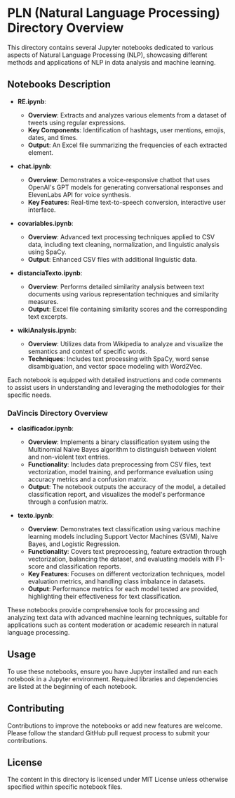 # PLN (Natural Language Processing) Directory Overview

This directory contains several Jupyter notebooks dedicated to various aspects of Natural Language Processing (NLP), showcasing different methods and applications of NLP in data analysis and machine learning.

## Notebooks Description

- **RE.ipynb**:
  - **Overview**: Extracts and analyzes various elements from a dataset of tweets using regular expressions.
  - **Key Components**: Identification of hashtags, user mentions, emojis, dates, and times.
  - **Output**: An Excel file summarizing the frequencies of each extracted element.

- **chat.ipynb**:
  - **Overview**: Demonstrates a voice-responsive chatbot that uses OpenAI's GPT models for generating conversational responses and ElevenLabs API for voice synthesis.
  - **Key Features**: Real-time text-to-speech conversion, interactive user interface.

- **covariables.ipynb**:
  - **Overview**: Advanced text processing techniques applied to CSV data, including text cleaning, normalization, and linguistic analysis using SpaCy.
  - **Output**: Enhanced CSV files with additional linguistic data.

- **distanciaTexto.ipynb**:
  - **Overview**: Performs detailed similarity analysis between text documents using various representation techniques and similarity measures.
  - **Output**: Excel file containing similarity scores and the corresponding text excerpts.

- **wikiAnalysis.ipynb**:
  - **Overview**: Utilizes data from Wikipedia to analyze and visualize the semantics and context of specific words.
  - **Techniques**: Includes text processing with SpaCy, word sense disambiguation, and vector space modeling with Word2Vec.

Each notebook is equipped with detailed instructions and code comments to assist users in understanding and leveraging the methodologies for their specific needs.

### DaVincis Directory Overview

- **clasificador.ipynb**:
  - **Overview**: Implements a binary classification system using the Multinomial Naive Bayes algorithm to distinguish between violent and non-violent text entries.
  - **Functionality**: Includes data preprocessing from CSV files, text vectorization, model training, and performance evaluation using accuracy metrics and a confusion matrix.
  - **Output**: The notebook outputs the accuracy of the model, a detailed classification report, and visualizes the model's performance through a confusion matrix.

- **texto.ipynb**:
  - **Overview**: Demonstrates text classification using various machine learning models including Support Vector Machines (SVM), Naive Bayes, and Logistic Regression.
  - **Functionality**: Covers text preprocessing, feature extraction through vectorization, balancing the dataset, and evaluating models with F1-score and classification reports.
  - **Key Features**: Focuses on different vectorization techniques, model evaluation metrics, and handling class imbalance in datasets.
  - **Output**: Performance metrics for each model tested are provided, highlighting their effectiveness for text classification.

These notebooks provide comprehensive tools for processing and analyzing text data with advanced machine learning techniques, suitable for applications such as content moderation or academic research in natural language processing.

## Usage

To use these notebooks, ensure you have Jupyter installed and run each notebook in a Jupyter environment. Required libraries and dependencies are listed at the beginning of each notebook.

## Contributing

Contributions to improve the notebooks or add new features are welcome. Please follow the standard GitHub pull request process to submit your contributions.

## License

The content in this directory is licensed under MIT License unless otherwise specified within specific notebook files.
